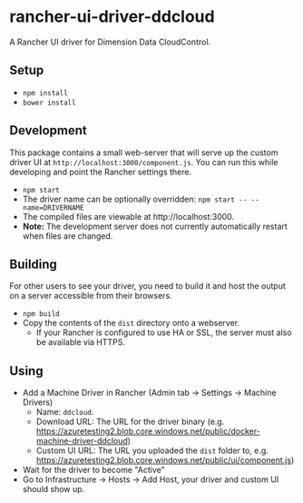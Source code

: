 # rancher-ui-driver-ddcloud
A Rancher UI driver for Dimension Data CloudControl.

## Setup

* `npm install`
* `bower install`

## Development

This package contains a small web-server that will serve up the custom driver UI at `http://localhost:3000/component.js`.  You can run this while developing and point the Rancher settings there.
* `npm start`
* The driver name can be optionally overridden: `npm start -- --name=DRIVERNAME`
* The compiled files are viewable at http://localhost:3000.
* **Note:** The development server does not currently automatically restart when files are changed.

## Building

For other users to see your driver, you need to build it and host the output on a server accessible from their browsers.

* `npm build`
* Copy the contents of the `dist` directory onto a webserver.
  * If your Rancher is configured to use HA or SSL, the server must also be available via HTTPS.

## Using

* Add a Machine Driver in Rancher (Admin tab -> Settings -> Machine Drivers)
  * Name: `ddcloud`.
  * Download URL: The URL for the driver binary (e.g. https://azuretesting2.blob.core.windows.net/public/docker-machine-driver-ddcloud)
  * Custom UI URL: The URL you uploaded the `dist` folder to, e.g. https://azuretesting2.blob.core.windows.net/public/ui/component.js)
* Wait for the driver to become "Active"
* Go to Infrastructure -> Hosts -> Add Host, your driver and custom UI should show up.
